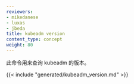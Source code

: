 ```yaml
---
reviewers:
- mikedanese
- luxas
- jbeda
title: kubeadm version
content_type: concept
weight: 80
---
```


<!-- overview -->
<!--
This command prints the version of kubeadm.
-->

此命令用来查询 kubeadm 的版本。



<!-- body -->
{{< include "generated/kubeadm_version.md" >}}

